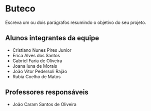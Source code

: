 # Buteco
Escreva um ou dois parágrafos resumindo o objetivo do seu projeto.

## Alunos integrantes da equipe

*  Cristiano Nunes Pires Junior
*  Erica Alves dos Santos
*  Gabriel Faria de Oliveira
* Joana Iuna de Morais
* João Vitor Pedersoli Rajão
* Rubia Coelho de Matos

## Professores responsáveis

* João Caram Santos de Oliveira


